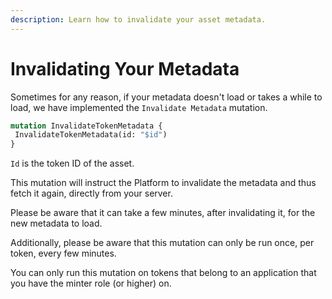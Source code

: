 ```yaml
---
description: Learn how to invalidate your asset metadata.
---
```


# Invalidating Your Metadata

Sometimes for any reason, if your metadata doesn't load or takes a while to load, we have implemented the `Invalidate Metadata` mutation.

```graphql
mutation InvalidateTokenMetadata {
 InvalidateTokenMetadata(id: "$id")
}
```

`Id` is the token ID of the asset.

This mutation will instruct the Platform to invalidate the metadata and thus fetch it again, directly from your server.

Please be aware that it can take a few minutes, after invalidating it, for the new metadata to load.

Additionally, please be aware that this mutation can only be run once, per token, every few minutes.

You can only run this mutation on tokens that belong to an application that you have the minter role \(or higher\) on.

